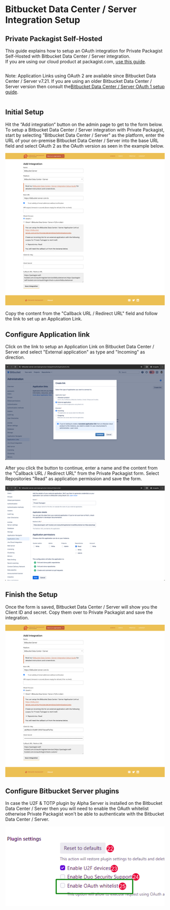 # Bitbucket Data Center / Server Integration Setup
## Private Packagist Self-Hosted

This guide explains how to setup an OAuth integration for Private Packagist Self-Hosted with Bitbucket Data Center / Server integration.  
If you are using our cloud product at packagist.com, [use this guide](../cloud/bitbucket-server-integration-setup.md).

<div class="row column">
    <div class="callout warning">
        <p>Note: Application Links using OAuth 2 are available since Bitbucket Data Center / Server v7.21. If you are using an older Bitbucket Data Center / Server version then consult the<a href="/docs/self-hosted/bitbucket-server-oauth1-integration-setup.md">Bitbucket Data Center / Server OAuth 1 setup guide</a>.</p>
    </div>
</div>

## Initial Setup
Hit the “Add integration“ button on the admin page to get to the form below.
To setup a Bitbucket Data Center / Server integration with Private Packagist, start by selecting "Bitbucket Data Center / Server"
as the platform, enter the URL of your on-premise Bitbucket Data Center / Server into the base URL field and select OAuth 2 as the OAuth version as seen in the example below.

![Packagist Setup](/Resources/public/img/docs/integration-setup/bitbucket-server-01-packagist-setup.png)

Copy the content from the "Callback URL / Redirect URL" field and follow the link to set up an Application Link.

## Configure Application link
Click on the link to setup an Application Link on Bitbucket Data Center / Server and select "External application" as type and "Incoming" as direction.

![Bitbucket Data Center / Server Create Application Link](/Resources/public/img/docs/integration-setup/bitbucket-server-02-bitbucket-create-application-link.png)

After you click the button to continue, enter a name and the content from the "Callback URL / Redirect URL" from the Private Packagist form.
Select Repositories "Read" as application permission and save the form.

![Bitbucket Data Center / Server Configure Application Link](/Resources/public/img/docs/integration-setup/bitbucket-server-03-bitbucket-configure-application-link.png)

## Finish the Setup

Once the form is saved, Bitbucket Data Center / Server will show you the Client ID and secret.
Copy them over to Private Packagist and save the integration. 

![Packagist Finalize](/Resources/public/img/docs/integration-setup/bitbucket-server-04-packagist-finalize.png)

## Configure Bitbucket Server plugins

In case the U2F & TOTP plugin by Alpha Server is installed on the Bitbucket Data Center / Server then you will need to enable the OAuth whitelist
otherwise Private Packagist won't be able to authenticate with the Bitbucket Data Center / Server.

![Bitbucket Data Center / Server TFA Configuration](/Resources/public/img/docs/integration-setup/bitbucket-server-09-tfa.png)
